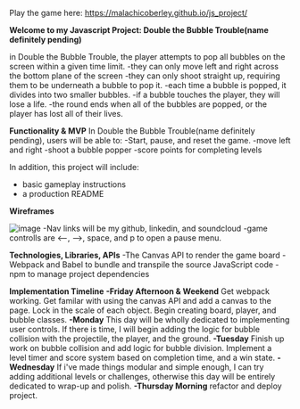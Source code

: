 Play the game here: https://malachicoberley.github.io/js_project/

**Welcome to my Javascript Project: Double the Bubble Trouble(name definitely pending)**

in Double the Bubble Trouble, the player attempts to pop all bubbles on the screen within a given time limit.
-they can only move left and right across the bottom plane of the screen 
-they can only shoot straight up, requiring them to be underneath a bubble to pop it.
-each time a bubble is popped, it divides into two smaller bubbles.
-if a bubble touches the player, they will lose a life.
-the round ends when all of the bubbles are popped, or the player has lost all of their lives.

**Functionality & MVP**
In  Double the Bubble Trouble(name definitely pending), users will be able to:
   -Start, pause, and reset the game.
   -move left and right
   -shoot a bubble popper
   -score points for completing levels
   
In addition, this project will include:
  - basic gameplay instructions
  - a production README

**Wireframes**

![image](https://user-images.githubusercontent.com/89648447/139459768-886496f7-7912-4a83-825b-29ccbf1fe76c.png)
-Nav links will be my github, linkedin, and soundcloud
-game controlls are <--, -->, space, and p to open a pause menu.

**Technologies, Libraries, APIs**
  -The Canvas API to render the game board
  -Webpack and Babel to bundle and transpile the source JavaScript code
  -npm to manage project dependencies

**Implementation Timeline**
 **-Friday Afternoon & Weekend**
    Get webpack working. Get familar with using the canvas API and add a canvas to the page. Lock in the scale of each object. Begin creating board, player, and bubble classes.
 **-Monday**
    This day will be wholly dedicated to implementing user controls. If there is time, I will begin adding the logic for bubble collision with the projectile, the player, and the ground.
 **-Tuesday**
    Finish up work on bubble collision and add logic for bubble division. Implement a level timer  and score system based on completion time, and a win state.
 **-Wednesday**
    If i've made things modular and simple enough, I can try adding additional levels or challenges, otherwise this day will be entirely dedicated to wrap-up and polish.
 **-Thursday Morning**
    refactor and deploy project.
